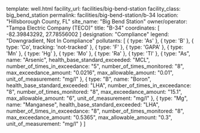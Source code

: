 template: well.html
facility_url: facilities/big-bend-station
facility_class: big_bend_station
permalink: facilities/big-bend-station/b-34
location: "Hillsborough County, FL"
site_name: "Big Bend Station"
owner/operator: "Tampa Electric Company (TECO)"
title: "B-34"
coordinates: [
  -82.39843292,
  27.78556002
]
designation: "Compliance"
legend: "Downgradient, Not In Compliance"
pollutants: [
  {
  type: 'As'
  },
  {
  type: 'B'
  },
  {
  type: 'Co',
  tracking: 'not-tracked'
  },
  {
  type: 'F'
  },
  {
  type: 'GAPA'
  },
  {
  type: 'Mn'
  },
  {
  type: 'Hg'
  },
  {
  type: 'Mo'
  },
  {
  type: 'Ra'
  },
  {
  type: 'Tl'
  },
  {
  type: "As",
  name: "Arsenic",
  health_base_standard_exceeded: "MCL",
  number_of_times_in_exceedance: "5",
  number_of_times_monitored: "8",
  max_exceedance_amount: "0.0216",
  max_allowable_amount: "0.01",
  unit_of_measurement: "mg/l"
  },
  {
  type: "B",
  name: "Boron",
  health_base_standard_exceeded: "LHA",
  number_of_times_in_exceedance: "8",
  number_of_times_monitored: "8",
  max_exceedance_amount: "15.1",
  max_allowable_amount: "6",
  unit_of_measurement: "mg/l"
  },
  {
  type: "Mg",
  name: "Manganese",
  health_base_standard_exceeded: "LHA",
  number_of_times_in_exceedance: "8",
  number_of_times_monitored: "8",
  max_exceedance_amount: "0.5365",
  max_allowable_amount: "0.3",
  unit_of_measurement: "mg/l"
  }
]
